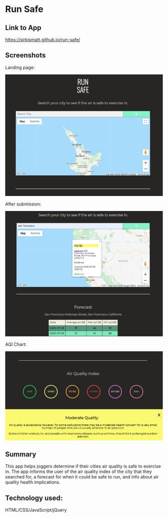 # Run Safe

## Link to App
https://sirkismatt.github.io/run-safe/

## Screenshots
Landing page:

![screen shot of title of Run Safe](images/screen-shot-landing-page.png)

After submission:

![screen shot of Run Safe Map with city submitted](images/screen-shot-city-entered.png)

AQI Chart:

![screen shot of Run Safe AQI chart](images/screen-shot-aqi-table.png)

## Summary
This app helps joggers determine if their cities air quality is safe to exercise in. The app informs the user of the air quality index of the city that they searched for, a forecast for when it could be safe to run, and info about air quality health implications. 

## Technology used: 
HTML/CSS/JavaScript/jQuery
